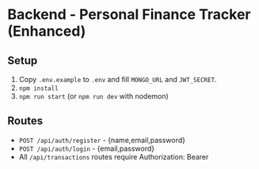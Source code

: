 # Backend - Personal Finance Tracker (Enhanced)

## Setup
1. Copy `.env.example` to `.env` and fill `MONGO_URL` and `JWT_SECRET`.
2. `npm install`
3. `npm run start` (or `npm run dev` with nodemon)

## Routes
- `POST /api/auth/register` - {name,email,password}
- `POST /api/auth/login` - {email,password}
- All `/api/transactions` routes require Authorization: Bearer <token>
